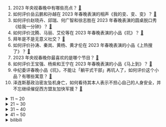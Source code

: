 1. 2023 年央视春晚中有哪些亮点？ [:link:](https://www.zhihu.com/question/579922250)
2. 如何评价岳云鹏和孙越在 2023 年春晚表演的相声《我的变、变、变》？ [:link:](https://www.zhihu.com/question/579923368)
3. 如何评价赵晓卉、邱瑞、何广智和徐志胜在 2023 年春晚表演的圆桌脱口秀《给我一分钟》？ [:link:](https://www.zhihu.com/question/579926026)
4. 如何评价沈腾、马丽、艾伦等在 2023 年春晚表演的小品《坑》？ [:link:](https://www.zhihu.com/question/579929925)
5. 拜年是不是无意义社交？ [:link:](https://www.zhihu.com/question/579242642)
6. 如何评价孙涛、秦岚、黄杨、黄才伦在 2023 年春晚表演的小品《上热搜了》？ [:link:](https://www.zhihu.com/question/579923015)
7. 2023 年央视春晚你最喜欢的是哪个节目？ [:link:](https://www.zhihu.com/question/579922313)
8. 如何评价王宝强、杨紫和王宁在 2023 年春晚表演的小品《马上到》？ [:link:](https://www.zhihu.com/question/579927529)
9. 中纪委评春晚小品《坑》，不能让「躺平式干部」再坑人了，如何评价这个小品？有哪些寓意？ [:link:](https://www.zhihu.com/question/579946464)
10. 泽连斯基政治密友坠机身亡，如何看待其本人表示不担心自己的人身安全，并不忘继续催促西方盟友加快军援？ [:link:](https://www.zhihu.com/question/579521279)
<details>
<summary>11 ~ 20</summary>

11. 如何评价于震、孙茜、白宇帆等在 2023 年春晚表演的小品《初见照相馆》？ [:link:](https://www.zhihu.com/question/579924574)
12. 为什么我的老师不愿意去相信《陈情表》中李密是真的想要侍奉祖母？ [:link:](https://www.zhihu.com/question/512507266)
13. 如果是刘备带领十万人攻打合肥，会被张辽打成刘十万吗？ [:link:](https://www.zhihu.com/question/578271943)
14. 有哪些叫「兔」但不是兔的生物？ [:link:](https://www.zhihu.com/question/579333091)
15. 1 月 21 日农历除夕，美国务卿布林肯拜年，措辞与去年有所不同，哪些信息值得关注？透露了哪些信号？ [:link:](https://www.zhihu.com/question/579844402)
16. 大年初一你家那里有哪些习俗？兔年的第一天你打算怎样度过？新的一年你有哪些计划？ [:link:](https://www.zhihu.com/question/579945939)
17. 如何评价金靖、周铁男、闫佩伦在 2023 年春晚表演的小品《对视 50 秒》？ [:link:](https://www.zhihu.com/question/579936303)
18. 如何评价黄绮珊和希林娜依·高在 2023 年春晚演唱的歌曲《是妈妈是女儿》？ [:link:](https://www.zhihu.com/question/579930973)
19. 阿兹夫定片、清肺排毒颗粒将正式纳入医保目录，阿兹夫定以 11.58 元谈判成功，将带来哪些影响？ [:link:](https://www.zhihu.com/question/579396704)
20. 如何评价2023年春晚许嵩演唱的新歌《合拍》？ [:link:](https://www.zhihu.com/question/579937038)
</details>
<details>
<summary>21 ~ 30</summary>

21. 如何评价大张伟和张若昀在 2023 年春晚演唱的歌曲《开饭！开 FUN！》？ [:link:](https://www.zhihu.com/question/579922981)
22. 《狂飙》里的唐小龙曾那么欺负高启强，高启强有了本事之后怎么不报复他？ [:link:](https://www.zhihu.com/question/579036542)
23. 和领导去应酬时悄悄把自己领导杯子里的白酒换成水，这种做法是对的吗？ [:link:](https://www.zhihu.com/question/555761462)
24. 中国为什么很难接受火鸡肉？ [:link:](https://www.zhihu.com/question/20638014)
25. 春节期间社区医院、农村诊所的医疗保障情况如何？ [:link:](https://www.zhihu.com/question/579403276)
26. 22-23 赛季英超利物浦 0:0 切尔西，如何评价这场比赛？ [:link:](https://www.zhihu.com/question/579925954)
27. 2023 LPL 春季赛 Karsa 连获 MVP，WBG 2:1 击败 TES，如何评价这场比赛？ [:link:](https://www.zhihu.com/question/579460227)
28. 你和陌生人有过哪些有趣的互动？ [:link:](https://www.zhihu.com/question/579232747)
29. 如何评价周深在 2023 年春晚演唱的歌曲《花开忘忧》？ [:link:](https://www.zhihu.com/question/579928891)
30. 面对多国的呼吁，德国防长称「尚未决定是否对乌提供或批准他国对乌提供豹 2 坦克」，释放了哪些信息？ [:link:](https://www.zhihu.com/question/579869802)
</details>
<details>
<summary>31 ~ 40</summary>

31. 电视剧《狂飙》第 17  集拍得怎么样？有哪些值得关注的剧情点？ [:link:](https://www.zhihu.com/question/579921629)
32. 快过年了，你们过年要花多少钱? [:link:](https://www.zhihu.com/question/570268186)
33. 如何评价 2023 年春晚赵丽颖演唱、唐诗逸等表演的创意节目《满庭芳·国色》？ [:link:](https://www.zhihu.com/question/579928470)
34. 怎么看待美狄亚为了报复不忠的丈夫，而亲手杀死了自己的儿子？ [:link:](https://www.zhihu.com/question/22346763)
35. 如何评价小柯、沙溢、秦海璐等在 2023 年春晚演唱的歌曲《马上就会好的》？ [:link:](https://www.zhihu.com/question/579933114)
36. 《原神》3.4版本「磬弦奏华夜」现已开启，你的体验如何？ [:link:](https://www.zhihu.com/question/579339253)
37. 如何评价剧版《三体》第七集？ [:link:](https://www.zhihu.com/question/579199288)
38. 陕西有什么比较好的大学？ [:link:](https://www.zhihu.com/question/385498167)
39. 如何评价苹果 1 月 18 日发布的 2023 HomePod？它与第一代有什么区别？ [:link:](https://www.zhihu.com/question/579476708)
40. 2023 年大年初一有什么好的朋友圈文案？新年第一条动态你想发什么？ [:link:](https://www.zhihu.com/question/579946074)
</details>
<details>
<summary>41 ~ 50</summary>

41. 《原神》3.4新地图千壑沙地现已开放，你的探索体验如何? [:link:](https://www.zhihu.com/question/579328162)
42. 三体人是如何让宇宙闪烁的？ [:link:](https://www.zhihu.com/question/579272329)
43. 接近动视暴雪人士称「网易『逆水寒』涉嫌抄袭暴雪 IP」，哪些信息值得关注？ [:link:](https://www.zhihu.com/question/579466210)
44. 北京生理科学会专家樊晓寒称「许多『长新冠』患者是自主神经系统受损」，啥是长新冠？遇到这种情况该怎么办？ [:link:](https://www.zhihu.com/question/579370919)
45. 31省份 2022 年 GDP 出炉，16地跑赢「全国线」，福建、江西增速并列第一，哪些信息值得关注？ [:link:](https://www.zhihu.com/question/579909943)
46. 有哪些看起来很萌，实际却很凶猛的动物呢？ [:link:](https://www.zhihu.com/question/31058230)
47. 现在黄金首饰哪个牌子比较好？ [:link:](https://www.zhihu.com/question/28160907)
48. 为什么三体‘第二舰队’，在得知广播发出后，不对人类进行报复打击？ [:link:](https://www.zhihu.com/question/567871406)
49. 中国内地大一学生，2023年春节期间，将1000元用于游戏内氪金。父母工薪、家庭小康，我的行为合适吗？ [:link:](https://www.zhihu.com/question/579046232)
50. 2022 年 HDD 机械硬盘出货量几乎减半，这能说明什么？ [:link:](https://www.zhihu.com/question/579326297)
</details><details>
<summary>bilibili</summary>

1. 2023我的世界拜年纪 [:link:](//www.bilibili.com/video/BV1a24y167fo)
2. 《原神》2023新春短片-「鱼灯」 [:link:](//www.bilibili.com/video/BV1Qd4y1V7he)
3. 🏮你被骗了，但是中国风🏮 [:link:](//www.bilibili.com/video/BV1SD4y1J7uY)
4. 2023年「原神新春会」 [:link:](//www.bilibili.com/video/BV1mT41117vu)
5. 《桌子有后坐 打枪更快乐2》 [:link:](//www.bilibili.com/video/BV1LY4y1Z7T5)
6. 【原神新春会】我不曾忘记 | 致旅行中的你 [:link:](//www.bilibili.com/video/BV1P24y1a7Lt)
7. 我爆炸啦！！！ [:link:](//www.bilibili.com/video/BV1YG4y1w7XQ)
8. 【warma】我阻止了地球末日！ [:link:](//www.bilibili.com/video/BV1ZY4y1f79x)
9. 女生都这么“奇怪”的吗？？... [:link:](//www.bilibili.com/video/BV1mY4y1Z7eH)
10. 自己能做到的事尽量不去麻烦别人 [:link:](//www.bilibili.com/video/BV1qG4y1w7my)
<details>
<summary>11 ~ 20</summary>

11. 《第一届炉石年夜饭》 [:link:](//www.bilibili.com/video/BV1MY4y1f7TZ)
12. 2023原神新春会「添箸迎春」 [:link:](//www.bilibili.com/video/BV1fM41147sV)
13. 恭喜发财，但只恭喜自己 [:link:](//www.bilibili.com/video/BV1ox4y1u7Wu)
14. 点了一个外卖员，回老家做年夜饭。 [:link:](//www.bilibili.com/video/BV1tG4y1F7S4)
15. 沉浸式吃席，坐小孩儿桌。 [:link:](//www.bilibili.com/video/BV1Rx4y1u7Rh)
16. 我去！初音未来！【TD25定格动画】こっち向いて Baby [:link:](//www.bilibili.com/video/BV1V84y187ni)
17. 【原神新春会】踏江行 [:link:](//www.bilibili.com/video/BV1TG4y1X7y4)
18. 《交 朋 友》 [:link:](//www.bilibili.com/video/BV1wG4y1F7iw)
19. 连这些也不是全国统一的？ [:link:](//www.bilibili.com/video/BV1Ld4y157K8)
20. 真是失礼啊，我们可是纯爱 [:link:](//www.bilibili.com/video/BV1fM411b7xL)
</details>
<details>
<summary>21 ~ 30</summary>

21. 春晚小品，再也低不下头了 [:link:](//www.bilibili.com/video/BV14v4y1C7uz)
22. 200多年前的宫廷炸鸡！这做法你想都不敢想！！ [:link:](//www.bilibili.com/video/BV1i24y1h7tU)
23. 【友尽局】玩的挺好，下次别玩了啊 [:link:](//www.bilibili.com/video/BV1eT411Z7ke)
24. 【原神新春会】尘沙 [:link:](//www.bilibili.com/video/BV1AG4y1F7pC)
25. 2023崩坏3新春会「最佳祝愿·BestWishes」 [:link:](//www.bilibili.com/video/BV1d84y1b7Kp)
26. 我好像真的养了只锦鲤猫诶！ [:link:](//www.bilibili.com/video/BV1rG4y1C7eR)
27. 全网最大倒狗？玉麒麟真的热爱CNCS吗？ [:link:](//www.bilibili.com/video/BV1PY411X7VA)
28. 感谢这位粉丝把我当成家的港湾 [:link:](//www.bilibili.com/video/BV1mY4y1Z7rQ)
29. 就挺突然的…… [:link:](//www.bilibili.com/video/BV11v4y1C7N7)
30. 紫貂（国家一级保护动物） [:link:](//www.bilibili.com/video/BV1X84y1b7ms)
</details>
<details>
<summary>31 ~ 40</summary>

31. 【时代少年团】《光环中的少年——“新时”》 [:link:](//www.bilibili.com/video/BV16Y411X7rd)
32. 拜年纪内容剧透？！2233的新年茶话会！ [:link:](//www.bilibili.com/video/BV1eP4y1k7xF)
33. 【罗翔】张三强迫李四听罗老师唱歌，是否违法？读评论#18 [:link:](//www.bilibili.com/video/BV1S3411d7it)
34. 【原神】四国 《最炫民族风》 [:link:](//www.bilibili.com/video/BV1ED4y1p7Fx)
35. 【原神】  不  像  演  的 [:link:](//www.bilibili.com/video/BV1yK411r7fH)
36. 从桂林出发骑行几千公里终于到达拉萨中途遇到坎坷都走过来了 [:link:](//www.bilibili.com/video/BV19P4y1675r)
37. 虽然我经常开车，但我认为该办的事情是一定要办的！人糙了点，各位多担待… [:link:](//www.bilibili.com/video/BV1ND4y1n7C8)
38. 当我假扮妹子，混进了路人局…… [:link:](//www.bilibili.com/video/BV1vy4y1R7RF)
39. 家人们我出息了 [:link:](//www.bilibili.com/video/BV1184y1b7Qg)
40. 听说，你叫艾尔海森？ [:link:](//www.bilibili.com/video/BV1BK411k7ZQ)
</details>
<details>
<summary>41 ~ 50</summary>

41. 挑战去海底捞让服务员吃 我当服务员 [:link:](//www.bilibili.com/video/BV1iR4y1a7tN)
42. 年仅六岁便在战场屡获奇功，二战史上年龄最小的士兵，高分催泪 [:link:](//www.bilibili.com/video/BV1Sy4y1R7dN)
43. 【逗鱼时刻】逗鱼时刻2022 TOP50 [:link:](//www.bilibili.com/video/BV1XK411r7SC)
44. 建 议 上 春 晚 ！ [:link:](//www.bilibili.com/video/BV1GD4y1p78U)
45. 疯狂社死！女友家过年！和岳父睡一起对对子... [:link:](//www.bilibili.com/video/BV1vP4y1r7qb)
46. 我 以 为 只 是 吃 饭 [:link:](//www.bilibili.com/video/BV1jR4y1a77W)
47. 【原神】3.4千壑沙地宝箱+草神瞳+圣章石全收集（成就数290） [:link:](//www.bilibili.com/video/BV1rx4y1u773)
48. 1条命打2条命！？2级你满血斩杀线？不公平！重赛！ [:link:](//www.bilibili.com/video/BV1w84y187gT)
49. 亲爱的暴雪游戏玩家，感谢您的来电，祝您生活愉快，再见。 [:link:](//www.bilibili.com/video/BV1DY411Q7q1)
50. ⚡阿里嘎多，美羊羊桑⚡ [:link:](//www.bilibili.com/video/BV1ED4y1p7FE)
</details>
<details>
<summary>51 ~ 60</summary>

51. 【散人】国产悬疑恐怖《隐秘的角落》正式版 无限轮回如何逃脱？（完结共8P） [:link:](//www.bilibili.com/video/BV1J24y1a7Bm)
52. 不要打开！不要打开！不要打开！ [:link:](//www.bilibili.com/video/BV1D14y1M7FB)
53. 花12万买中国战神！世上最大扭矩前驱车！ [:link:](//www.bilibili.com/video/BV17G4y1X7Mx)
54. 【原神新春会】有你刚刚好 [:link:](//www.bilibili.com/video/BV1ZY4y1Z7og)
55. 当MC老玩家被「生存战争」折磨到吐！！ [:link:](//www.bilibili.com/video/BV1FY411X7ZR)
56. “小波奇~你在玩一种很新的东西！⚡️” [:link:](//www.bilibili.com/video/BV1ry4y1R7fA)
57. 后天就要看春晚了，今天带大家回顾一下不同年代的春晚主持人的妆造和主持的变化！我总结的对不？哈哈哈 [:link:](//www.bilibili.com/video/BV16P4y167wX)
58. 用璃月角色唱一首《半山腰》燃爆整个璃月港！「原神/高燃女声」 [:link:](//www.bilibili.com/video/BV1kK411k7Vb)
59. 历史的缔造者！火影手游首位5000万战力玩家诞生！开启战力新纪元！ [:link:](//www.bilibili.com/video/BV1YT41127eD)
60. 我买了全世界最经典的手枪！是什么体验？服役超过100年！ [:link:](//www.bilibili.com/video/BV16P4y1674U)
</details>
<details>
<summary>61 ~ 70</summary>

61. 【凤凰传奇贺岁片】我要出去！回家过年！【从头开喜】 [:link:](//www.bilibili.com/video/BV13Y411R7LJ)
62. 明日方舟联动更新！暮色大街 400 杀，摆完挂机简单好抄 0v< [:link:](//www.bilibili.com/video/BV1cW4y1G732)
63. 过了虎年是兔年，金兔送喜闹新春！欢迎收看《姜家新春特别节目》！ [:link:](//www.bilibili.com/video/BV14T41117L8)
64. 猫：干嘛！伦家还没有睡醒！ [:link:](//www.bilibili.com/video/BV1zA411R7Wh)
65. 【原神须弥宝箱全收集】须弥3.4千壑沙地(成就数290)精准分类，路线规划！全网最贴心的须弥宝箱攻略！草之印获取途径！ [:link:](//www.bilibili.com/video/BV1mY4y1Z7Ku)
66. 徒手抓岩浆，跳进火山度假！这对疯狂情侣，就是让80亿人羡慕的爱情吧！！【小透明明】 [:link:](//www.bilibili.com/video/BV1fM411476H)
67. 和二次元一起，回家过年。 [:link:](//www.bilibili.com/video/BV1H84y1j7BL)
68. ⚡《你懂的 愿者上钩》⚡ [:link:](//www.bilibili.com/video/BV1uM411t7Gv)
69. 树制 [:link:](//www.bilibili.com/video/BV19A411o7rX)
70. 【原神】不要走啊将军大人😭😭😭 [:link:](//www.bilibili.com/video/BV1ED4y1p72y)
</details>
<details>
<summary>71 ~ 80</summary>

71. 看好了大雄！这才是真正的嘴遁！ [:link:](//www.bilibili.com/video/BV1f8411A7wB)
72. 冬季骑行吉林，山区不好找住的地方，扎营苞谷地睡在一尺厚的雪上 [:link:](//www.bilibili.com/video/BV1Lx4y1g7w6)
73. 未删减版加勒比海盗有多震撼！2万字带你看懂奇幻神作《加勒比海盗3：世界的尽头》！ [:link:](//www.bilibili.com/video/BV1qs4y1t72H)
74. 控 制 流 日 不 落 [:link:](//www.bilibili.com/video/BV1aG4y1X75w)
75. 放眼整个生物界也是相当炸裂 ！！！ [:link:](//www.bilibili.com/video/BV1QK411k7xM)
76. 大吉大利，抢占先鸡！和平精英×吴京 新春贺岁片正式上线！ [:link:](//www.bilibili.com/video/BV1xK411k7E4)
77. 破防了！边防战士铿锵誓言响彻喀喇昆仑 [:link:](//www.bilibili.com/video/BV1G84y187us)
78. 【原神】看好了！艾尔海森的全新玩法！ [:link:](//www.bilibili.com/video/BV19Y4y1Z7yT)
79. 在吗？你可以永远相信不知火🔥 [:link:](//www.bilibili.com/video/BV1g3411o769)
80. 帅小伙花1400买半成品年夜菜到底值不值？ [:link:](//www.bilibili.com/video/BV1ps4y1t7xT)
</details>
<details>
<summary>81 ~ 90</summary>

81. 祝大家新春快乐！一起喝绿茶doge [:link:](//www.bilibili.com/video/BV1ux4y1g7SZ)
82. 42秒记录关于我8000养了个小八嘎的成长故事， [:link:](//www.bilibili.com/video/BV15d4y1574Y)
83. 用科学打破次元壁！谢谢你们，让我成为了我梦里的剑客！ [:link:](//www.bilibili.com/video/BV1Zv4y1C7vP)
84. 【老疯杨】穿着防弹衣的狗狗，垚垚后续来了~ [:link:](//www.bilibili.com/video/BV1jM411t7Hz)
85. 一位男性在一个月内摄入了1176片布洛芬，这是他的肾脏发生的变化 [:link:](//www.bilibili.com/video/BV1fM411t7sv)
86. TWICE英文新曲MOONLIGHT SUNRISE MV公开 [:link:](//www.bilibili.com/video/BV1sK411k72P)
87. 准研究生，支教503天，终于登上【央媒】 [:link:](//www.bilibili.com/video/BV1zY4y1d7Zd)
88. 为什么光速不可超越？ [:link:](//www.bilibili.com/video/BV1m3411d7MA)
89. 没有麒麟臂真做不出三不沾 [:link:](//www.bilibili.com/video/BV1ky4y1R7wz)
90. 🧧看好了，动漫是这样过年的🧧 [:link:](//www.bilibili.com/video/BV1Qx4y1u7rP)
</details>
<details>
<summary>91 ~ 100</summary>

91. 她们谈笑间，我已身败名裂！ [:link:](//www.bilibili.com/video/BV1WG4y1F7yg)
92. 人大教授：带你了解真实的基层，县委书记权力到底有多大？ [:link:](//www.bilibili.com/video/BV1e14y1M7ce)
93. 阳台烤点羊肉串，胖龙叙述自己的坎坷人生！ [:link:](//www.bilibili.com/video/BV1f24y1h7cr)
94. 春节皮肤限时返场 [:link:](//www.bilibili.com/video/BV1z24y167Kk)
95. 无所谓，我会出手！！！ [:link:](//www.bilibili.com/video/BV1VM411t7yq)
96. 蓝色妖姬回老家了 [:link:](//www.bilibili.com/video/BV1C14y1M7oi)
97. 给小鸡看只因你太美 [:link:](//www.bilibili.com/video/BV17x4y1u7yV)
98. 阿姨真的很暖心… [:link:](//www.bilibili.com/video/BV1EK411k7KY)
99. 仙侠剧都不敢这么拍！唐三修仙法力无边！ [:link:](//www.bilibili.com/video/BV1YR4y1a751)
100. 特仑苏新春钜献《更好的2023》 [:link:](//www.bilibili.com/video/BV1cY4y1f7vP)
</details></details>